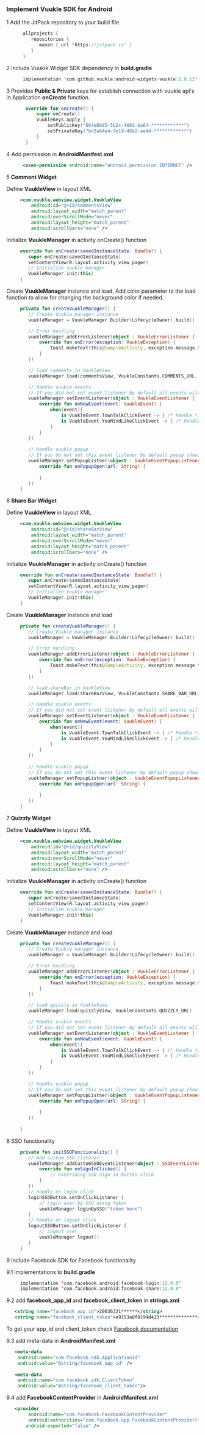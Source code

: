 ### **Implement Vuukle SDK for Android**


   1 Add the JitPack repository to your build file
   ```kotlin 
         allprojects {
            repositories {
               maven { url 'https://jitpack.io' } 
            }
         }
   ```


   2 Include Vuukle Widget SDK dependency in **build.gradle**
   ```kotlin
         implementation 'com.github.vuukle:android-widgets-vuukle:1.0.12'
   ```

   3 Provides **Public & Private** keys for establish connection with vuukle api's in Application **onCreate** function.
   ```kotlin
          override fun onCreate() {
              super.onCreate()
              VuukleKeys.apply {
                  setPublicKey("664e0b85-5b2c-4881-ba64-************")
                  setPrivateKey("bd3a64e4-7e19-46b2-ae4d-************")
              }
          }
   ```


   4 Add permission in **AndroidManifest.xml**
   ```xml
         <uses-permission android:name="android.permission.INTERNET" />
   ```

   5 **Comment Widget**

   Define **VuukleView** in layout XML
   ```xml
        <com.vuukle.webview.widget.VuukleView
            android:id="@+id/commentsView"
            android:layout_width="match_parent"
            android:overScrollMode="never"
            android:layout_height="match_parent"
            android:scrollbars="none" />
   ```

   Initialize **VuukleManager** in activity onCreate() function
   ```kotlin 
        override fun onCreate(savedInstanceState: Bundle?) {
           super.onCreate(savedInstanceState)
           setContentView(R.layout.activity_view_pager)
           // Initialize vuukle manager
           VuukleManager.init(this)
        }
   ```


   Create **VuukleManager** instance and load. Add color parameter to the load function to allow for changing the background color if needed.
   ```kotlin
        private fun createVuukleManager() {
           // Create Vuukle manager instance
           vuukleManager = VuukleManager.Builder(LifecycleOwner).build()
   
           // Error handling
           vuukleManager.addErrorListener(object : VuukleErrorListener {
               override fun onError(exception: VuukleException) {
                   Toast.makeText(this@SampleActivity, exception.message.toString(), Toast.LENGTH_LONG).show()
               }
           })
   
           // load comments in VuukleView
           vuukleManager.load(commentsView, VuukleConstants.COMMENTS_URL, "#FFFF00")
   
           // Handle vuukle events
           // If you did not set event listener by default all events will be handled by VuukleManager
           vuukleManager.setEventListener(object : VuukleEventListener {
               override fun onNewEvent(event: VuukleEvent) {
                   when(event){
                       is VuukleEvent.TownTalkClickEvent -> { /* Handle */ }
                       is VuukleEvent.YouMindLikeClickEvent -> { /* Handle */ }
                   }
               }
           })
    
           // Handle vuukle popup
           // If you do not set this event listener by default popup showing event will be handled by VuukleManager
           vuukleManager.setPopupListner(object : VuukleEventPopupListener{
               override fun onPopupOpen(url: String) {
                    
               }
           })
        }
   ```

   6 **Share Bar Widget**

   Define **VuukleView** in layout XML
   ```xml
        <com.vuukle.webview.widget.VuukleView
            android:id="@+id/shareBarView"
            android:layout_width="match_parent"
            android:overScrollMode="never"
            android:layout_height="match_parent"
            android:scrollbars="none" />
   ```

   Initialize **VuukleManager** in activity onCreate() function
   ```kotlin 
        override fun onCreate(savedInstanceState: Bundle?) {
           super.onCreate(savedInstanceState)
           setContentView(R.layout.activity_view_pager)
           // Initialize vuukle manager
           VuukleManager.init(this)
        }
   ```


   Create **VuukleManager** instance and load
   ```kotlin
        private fun createVuukleManager() {
           // Create Vuukle manager instance
           vuukleManager = VuukleManager.Builder(LifecycleOwner).build()
   
           // Error handling
           vuukleManager.addErrorListener(object : VuukleErrorListener {
               override fun onError(exception: VuukleException) {
                   Toast.makeText(this@SampleActivity, exception.message.toString(), Toast.LENGTH_LONG).show()
               }
           })
   
           // load shareBar in VuukleView
           vuukleManager.load(shareBarView, VuukleConstants.SHARE_BAR_URL)
   
           // Handle vuukle events
           // If you did not set event listener by default all events will be handled by VuukleManager
           vuukleManager.setEventListener(object : VuukleEventListener {
               override fun onNewEvent(event: VuukleEvent) {
                   when(event){
                       is VuukleEvent.TownTalkClickEvent -> { /* Handle */ }
                       is VuukleEvent.YouMindLikeClickEvent -> { /* Handle */ }
                   }
               }
           })
    
           // Handle vuukle popup
           // If you do not set this event listener by default popup showing event will be handled by VuukleManager
           vuukleManager.setPopupListner(object : VuukleEventPopupListener{ 
               override fun onPopupOpen(url: String) {
        
               }
           })
        }
   ```

   7 **Quizzly Widget**

   Define **VuukleView** in layout XML
   ```xml
        <com.vuukle.webview.widget.VuukleView
            android:id="@+id/quizzlyView"
            android:layout_width="match_parent"
            android:overScrollMode="never"
            android:layout_height="match_parent"
            android:scrollbars="none" />
   ```

   Initialize **VuukleManager** in activity onCreate() function
   ```kotlin 
        override fun onCreate(savedInstanceState: Bundle?) {
           super.onCreate(savedInstanceState)
           setContentView(R.layout.activity_view_pager)
           // Initialize vuukle manager
           VuukleManager.init(this)
        }
   ```


   Create **VuukleManager** instance and load
   ```kotlin
        private fun createVuukleManager() {
           // Create Vuukle manager instance
           vuukleManager = VuukleManager.Builder(LifecycleOwner).build()
   
           // Error handling
           vuukleManager.addErrorListener(object : VuukleErrorListener {
               override fun onError(exception: VuukleException) {
                   Toast.makeText(this@SampleActivity, exception.message.toString(), Toast.LENGTH_LONG).show()
               }
           })
   
           // load quizzly in VuukleView
           vuukleManager.load(quizzlyView, VuukleConstants.QUIZZLY_URL)
   
           // Handle vuukle events
           // If you did not set event listener by default all events will be handled by VuukleManager
           vuukleManager.setEventListener(object : VuukleEventListener {
               override fun onNewEvent(event: VuukleEvent) {
                   when(event){
                       is VuukleEvent.TownTalkClickEvent -> { /* Handle */ }
                       is VuukleEvent.YouMindLikeClickEvent -> { /* Handle */ }
                   }
               }
           })

           // Handle vuukle popup
           // If you do not set this event listener by default popup showing event will be handled by VuukleManager
           vuukleManager.setPopupListner(object : VuukleEventPopupListener{ 
               override fun onPopupOpen(url: String) {
               
               } 
           })
    
        }
   ```


   8 SSO  functionality
   ```kotlin
        private fun initSSOFunctionality() {
           // Add custom SSO listener
           vuukleManager.addCustomSSOEventListener(object : SSOEventListener {
               override fun onSignInClicked() {
                   // Overriding SSO Sign in button click
               }
           })
           // Handle on login click
           loginSSOButton.setOnClickListener {
               // Login user by SSO using token
               vuukleManager.loginBySSO("token here")
           }
           // Handle on logout click
           logoutSSOButton.setOnClickListener {
               // Logout user
               vuukleManager.logout()
           }
        }
   ```


   9 Include Facebook SDK for Facebook functionality

   9.1  implementations to **build.gradle**
   ```kotlin
        implementation 'com.facebook.android:facebook-login:12.0.0'
        implementation 'com.facebook.android:facebook-share:12.0.0'
   ```

   9.2 add **facebook_app_id** and **facebook_client_token** in **strings.xml**
   ```xml
      <string name="facebook_app_id">20036321******</string>
      <string name="facebook_client_token">e9153a0f8194d413**************</string>
   ```

   To get your app_id and client_token check  [Facebook documentation](https://developers.facebook.com/docs/facebook-login/android/)

   9.3 add meta-data in **AndroidManifest.xml**
   ```xml
      <meta-data
       android:name="com.facebook.sdk.ApplicationId"
       android:value="@string/facebook_app_id" />
      
      <meta-data
       android:name="com.facebook.sdk.ClientToken"
       android:value="@string/facebook_client_token"/>
   ```

   9.4 add **FacebookContentProvider** in **AndroidManifest.xml**
   ```xml
      <provider
           android:name="com.facebook.FacebookContentProvider"
           android:authorities="com.facebook.app.FacebookContentProvider[facebook_app_id]"
          android:exported="false" />
   ```